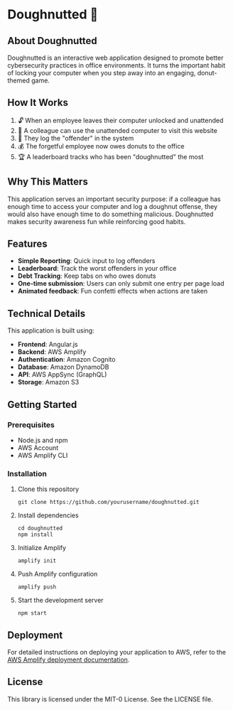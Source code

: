 # Doughnutted 🍩

## About Doughnutted

Doughnutted is an interactive web application designed to promote better cybersecurity practices in office environments. It turns the important habit of locking your computer when you step away into an engaging, donut-themed game.

## How It Works

1. 🔓 When an employee leaves their computer unlocked and unattended
2. 👀 A colleague can use the unattended computer to visit this website
3. 🍩 They log the "offender" in the system
4. 💰 The forgetful employee now owes donuts to the office
5. 🏆 A leaderboard tracks who has been "doughnutted" the most

## Why This Matters

This application serves an important security purpose: if a colleague has enough time to access your computer and log a doughnut offense, they would also have enough time to do something malicious. Doughnutted makes security awareness fun while reinforcing good habits.

## Features

- **Simple Reporting**: Quick input to log offenders
- **Leaderboard**: Track the worst offenders in your office
- **Debt Tracking**: Keep tabs on who owes donuts
- **One-time submission**: Users can only submit one entry per page load
- **Animated feedback**: Fun confetti effects when actions are taken

## Technical Details

This application is built using:

- **Frontend**: Angular.js
- **Backend**: AWS Amplify
- **Authentication**: Amazon Cognito
- **Database**: Amazon DynamoDB
- **API**: AWS AppSync (GraphQL)
- **Storage**: Amazon S3

## Getting Started

### Prerequisites

- Node.js and npm
- AWS Account
- AWS Amplify CLI

### Installation

1. Clone this repository
   ```
   git clone https://github.com/yourusername/doughnutted.git
   ```

2. Install dependencies
   ```
   cd doughnutted
   npm install
   ```

3. Initialize Amplify
   ```
   amplify init
   ```

4. Push Amplify configuration
   ```
   amplify push
   ```

5. Start the development server
   ```
   npm start
   ```

## Deployment

For detailed instructions on deploying your application to AWS, refer to the [AWS Amplify deployment documentation](https://docs.amplify.aws/angular/start/quickstart/#deploy-a-fullstack-app-to-aws).

## License

This library is licensed under the MIT-0 License. See the LICENSE file.